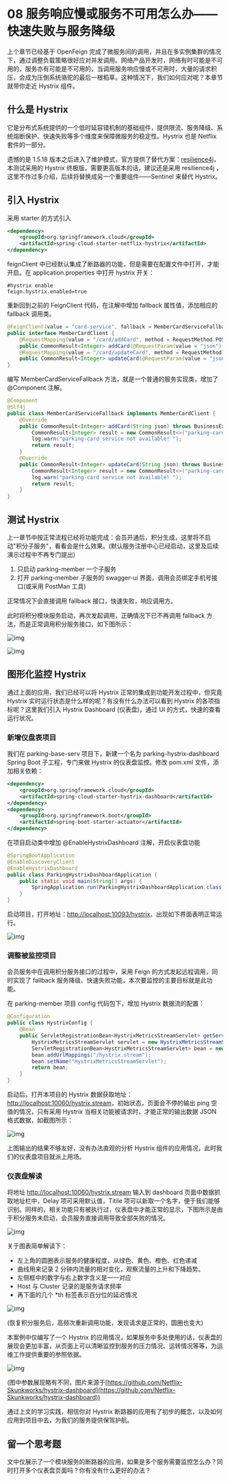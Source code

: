 # 08 服务响应慢或服务不可用怎么办——快速失败与服务降级

上个章节已经基于 OpenFeign 完成了微服务间的调用，并且在多实例集群的情况下，通过调整负载策略很好应对并发调用。网络产品开发时，网络有时可能是不可用的，服务亦有可能是不可用的，当调用服务响应慢或不可用时，大量的请求积压，会成为压倒系统骆驼的最后一根稻草。这种情况下，我们如何应对呢？本章节就带你走近 Hystrix 组件。

## 什么是 Hystrix

它是分布式系统提供的一个低时延容错机制的基础组件，提供限流、服务降级、系统熔断保护、快速失败等多个维度来保障微服务的稳定性。Hystrix 也是 Netflix 套件的一部分。

遗憾的是 1.5.18 版本之后进入了维护模式，官方提供了替代方案：[resilience4j](https://github.com/resilience4j/resilience4j)，本测试采用的 Hystrix 终极版，需要更高版本的话，建议还是采用 resilience4j ，这里不作过多介绍，后续将替换成另一个重要组件——Sentinel 来替代 Hystrix。

## 引入 Hystrix

采用 starter 的方式引入

```xml
<dependency>
    <groupId>org.springframework.cloud</groupId>
    <artifactId>spring-cloud-starter-netflix-hystrix</artifactId>
</dependency>
```

feignClient 中已经默认集成了断路器的功能，但是需要在配置文件中打开，才能开启。在 application.properties 中打开 hystrix 开关：

```properties
#hystrix enable
feign.hystrix.enabled=true
```

重新回到之前的 FeignClient 代码，在注解中增加 fallback 属性值，添加相应的 fallback 调用类。

```java
@FeignClient(value = "card-service", fallback = MemberCardServiceFallback.class)
public interface MemberCardClient {
    @RequestMapping(value = "/card/addCard", method = RequestMethod.POST)
    public CommonResult<Integer> addCard(@RequestParam(value = "json") String json) throws BusinessException;
    @RequestMapping(value = "/card/updateCard", method = RequestMethod.POST)
    public CommonResult<Integer> updateCard(@RequestParam(value = "json") String json) throws BusinessException;
}
```

编写 MemberCardServiceFallback 方法，就是一个普通的服务实现类，增加了@Component 注解。

```java
@Component
@Slf4j
public class MemberCardServiceFallback implements MemberCardClient {
    @Override
    public CommonResult<Integer> addCard(String json) throws BusinessException {
        CommonResult<Integer> result = new CommonResult<>("parking-card service not available! ");
        log.warn("parking-card service not available! ");
        return result;
    }
    @Override
    public CommonResult<Integer> updateCard(String json) throws BusinessException {
        CommonResult<Integer> result = new CommonResult<>("parking-card service not available! ");
        log.warn("parking-card service not available! ");
        return result;
    }
}
```

## 测试 Hystrix

上一章节中按正常流程已经将功能完成：会员开通后，积分生成，这里将不启动"积分子服务"，看看会是什么效果。(默认服务注册中心已经启动，这里及后续演示过程中不再专门提出)

1. 只启动 parking-member 一个子服务
1. 打开 parking-member 子服务的 swagger-ui 界面，调用会员绑定手机号接口(或采用 PostMan 工具)

正常情况下会直接调用 fallback 接口，快速失败，响应调用方。

此时将积分模块服务启动，再次发起调用，正确情况下已不再调用 fallback 方法，而是正常调用积分服务接口，如下图所示：

![img](assets/2020-05-05-021449.jpg)

![img](assets/2020-05-05-021320.jpg)

## 图形化监控 Hystrix

通过上面的应用，我们已经可以将 Hystrix 正常的集成到功能开发过程中，但究竟 Hystrix 实时运行状态是什么样的呢？有没有什么办法可以看到 Hystrix 的各项指标呢？这里我们引入 Hystrix Dashboard (仪表盘)，通过 UI 的方式，快速的查看运行状况。

### 新增仪盘表项目

我们在 parking-base-serv 项目下，新建一个名为 parking-hystrix-dashboard Spring Boot 子工程，专门来做 Hystrix 的仪表盘监控。修改 pom.xml 文件，添加相关依赖：

```xml
<dependency>
    <groupId>org.springframework.cloud</groupId>
    <artifactId>spring-cloud-starter-hystrix-dashboard</artifactId>
</dependency>
<dependency>
    <groupId>org.springframework.boot</groupId>
    <artifactId>spring-boot-starter-actuator</artifactId>
</dependency>
```

在项目启动类中增加 @EnableHystrixDashboard 注解，开启仪表盘功能

```java
@SpringBootApplication
@EnableDiscoveryClient
@EnableHystrixDashboard
public class ParkingHystrixDashboardApplication {
    public static void main(String[] args) {
        SpringApplication.run(ParkingHystrixDashboardApplication.class, args);
    }
}
```

启动项目，打开地址：[http://localhost:10093/hystrix](http://localhost:10093/hystrix)，出现如下界面表明正常运行。

![img](assets/5a7c3fa0-a0ad-11ea-972e-9972d673b258)

### 调整被监控项目

会员服务中在调用积分服务接口的过程中，采用 Feign 的方式发起远程调用，同时实现了 fallback 服务降级、快速失败功能，本次要监控的主要目标就是此功能。

在 parking-member 项目 config 代码包下，增加 Hystrix 数据流的配置：

```java
@Configuration
public class HystrixConfig {
    @Bean
    public ServletRegistrationBean<HystrixMetricsStreamServlet> getServlet() {
        HystrixMetricsStreamServlet servlet = new HystrixMetricsStreamServlet();
        ServletRegistrationBean<HystrixMetricsStreamServlet> bean = new ServletRegistrationBean<>(servlet);
        bean.addUrlMappings("/hystrix.stream");
        bean.setName("HystrixMetricsStreamServlet");
        return bean;
    }
}
```

启动后，打开本项目的 Hystrix 数据获取地址：[http://localhost:10060/hystrix.stream](http://localhost:10060/hystrix.stream)，初始状态，页面会不停的输出 ping 空值的情况，只有采用 Hystrix 当相关功能被请求时，才能正常的输出数据 JSON 格式数据，如截图所示：

![img](assets/2020-05-05-021529.jpg)

上图输出的结果不够友好，没有办法直观的分析 Hystrix 组件的应用情况，此时我们的仪表盘项目就派上用场。

### 仪表盘解读

将地址 [http://localhost:10060/hystrix.stream](http://localhost:10060/hystrix.stream) 输入到 dashboard 页面中数据抓取地址栏中，Delay 项可采用默认值，Titile 项可以新取一个名字，便于我们能够识别。同样的，相关功能只有被执行过，仪表盘中才能正常的显示，下图所示是由于积分服务未启动，会员服务直接调用导致全部失败的情况。

![img](assets/2020-05-05-021531.jpg)

关于图表简单解读下：

- 左上角的圆圈表示服务的健康程度，从绿色、黄色、橙色、红色递减
- 曲线用来记录 2 分钟内流量的相对变化，观察流量的上升和下降趋势。
- 左侧框中的数字与右上数字含义是一一对应
- Host 与 Cluster 记录的是服务请求频率
- 再下面的几个 \*th 标签表示百分位的延迟情况

![img](assets/2020-05-05-021320.jpg)

(恢复积分服务后，高频次重新调用功能，发现请求是正常的，圆圈也变大)

本案例中仅编写了一个 Hystrix 的应用情况，如果服务中多处使用的话，仪表盘的展现会更加丰富，从页面上可以清晰监控到服务的压力情况、运转情况等等，为运维工作提供重要的参照依据。

![img](assets/2020-05-05-021320.jpg)

(图中参数展现略有不同，图片来源于[https://github.com/Netflix-Skunkworks/hystrix-dashboard](https://github.com/Netflix-Skunkworks/hystrix-dashboard))

通过上文的学习实践，相信你对 Hystrix 断路器的应用有了初步的概念，以及如何应用到项目中去，为我们的服务提供保驾护航。

## 留一个思考题

文中仅展示了一个模块服务的断路器的应用，如果是多个服务需要监控怎么办？同时打开多个仪表盘页面吗？你有没有什么更好的办法？
